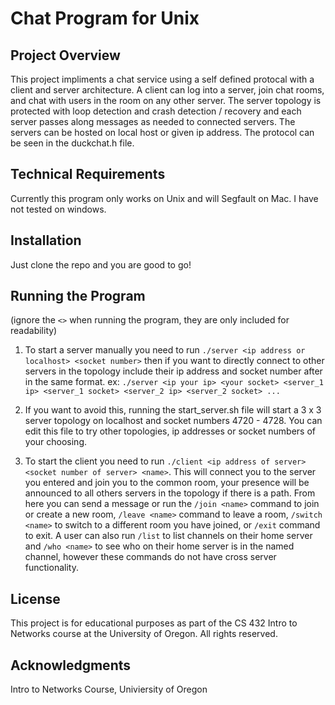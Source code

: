 # Chat Program for Unix

## Project Overview

This project impliments a chat service using a self defined protocal with a client and server architecture. A client can log into a server, join chat rooms, and chat with users in the room on any other server. The server topology is protected with loop detection and crash detection / recovery and each server passes along messages as needed to connected servers. The servers can be hosted on local host or given ip address. The protocol can be seen in the duckchat.h file. 

## Technical Requirements

Currently this program only works on Unix and will Segfault on Mac. I have not tested on windows.

## Installation

Just clone the repo and you are good to go!

## Running the Program
(ignore the `<>` when running the program, they are only included for readability)

1. To start a server manually you need to run `./server <ip address or localhost> <socket number>` then if you want to directly connect to other servers in the topology include their ip address and socket number after in the same format. ex: `./server <ip your ip> <your socket> <server_1 ip> <server_1 socket> <server_2 ip> <server_2 socket> ...`

2. If you want to avoid this, running the start_server.sh file will start a 3 x 3 server topology on localhost and socket numbers 4720 - 4728. You can edit this file to try other topologies, ip addresses or socket numbers of your choosing.

3. To start the client you need to run `./client <ip address of server> <socket number of server> <name>`. This will connect you to the server you entered and join you to the common room, your presence will be announced to all others servers in the topology if there is a path. From here you can send a message or run the `/join <name>` command to join or create a new room, `/leave <name>` command to leave a room, `/switch <name>` to switch to a different room you have joined, or `/exit` command to exit. A user can also run `/list` to list channels on their home server and `/who <name>` to see who on their home server is in the named channel, however these commands do not have cross server functionality.

## License
This project is for educational purposes as part of the CS 432 Intro to Networks course at the University of Oregon. All rights reserved.

## Acknowledgments
Intro to Networks Course, Univiersity of Oregon


